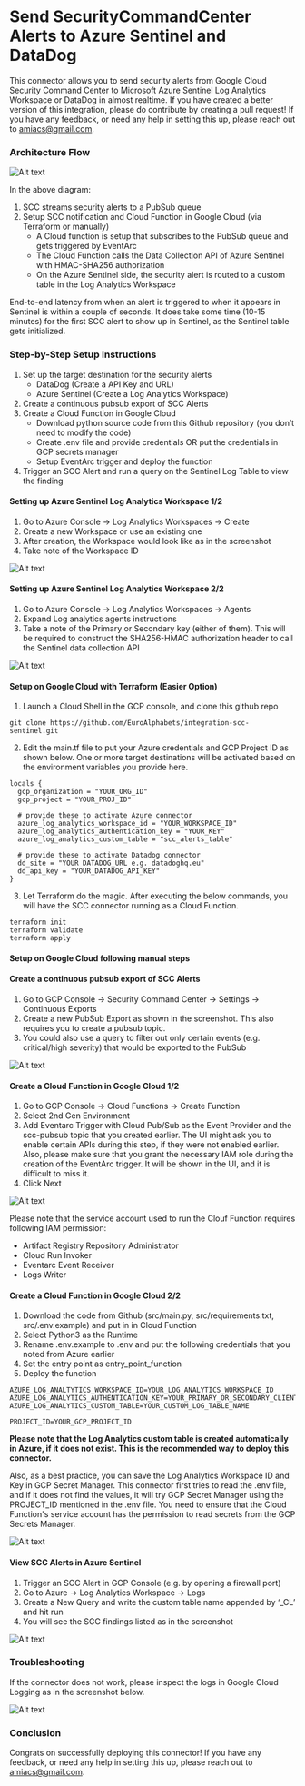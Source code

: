# Send SecurityCommandCenter Alerts to Azure Sentinel and DataDog

This connector allows you to send security alerts from Google Cloud Security Command Center to Microsoft Azure Sentinel Log Analytics Workspace or DataDog in almost realtime.
If you have created a better version of this integration, please do contribute by creating a pull request!
If you have any feedback, or need any help in setting this up, please reach out to amiacs@gmail.com.

### Architecture Flow

![Alt text](architecture.png?raw=true "Integration Architecture")

In the above diagram:
1. SCC streams security alerts to a PubSub queue
2. Setup SCC notification and Cloud Function in Google Cloud (via Terraform or manually)
   - A Cloud function is setup that subscribes to the PubSub queue and gets triggered by EventArc
   - The Cloud Function calls the Data Collection API of Azure Sentinel with HMAC-SHA256 authorization
   - On the Azure Sentinel side, the security alert is routed to a custom table in the Log Analytics Workspace

End-to-end latency from when an alert is triggered to when it appears in Sentinel is within a couple of seconds. It does take some time (10-15 minutes) for the first SCC alert to show up in Sentinel, as the Sentinel table gets initialized.

### Step-by-Step Setup Instructions

1. Set up the target destination for the security alerts
   - DataDog (Create a API Key and URL)
   - Azure Sentinel (Create a Log Analytics Workspace)
2. Create a continuous pubsub export of SCC Alerts
3. Create a Cloud Function in Google Cloud
   - Download python source code from this Github repository (you don’t need to modify the code)
   - Create .env file and provide credentials OR put the credentials in GCP secrets manager
   - Setup EventArc trigger and deploy the function
4. Trigger an SCC Alert and run a query on the Sentinel Log Table to view the finding

#### Setting up Azure Sentinel Log Analytics Workspace 1/2
1. Go to Azure Console -> Log Analytics Workspaces -> Create
2. Create a new Workspace or use an existing one
3. After creation, the Workspace would look like as in the screenshot
4. Take note of the Workspace ID

![Alt text](screenshots/2.png?raw=true "Log Analytics Workspace")

#### Setting up Azure Sentinel Log Analytics Workspace 2/2
1. Go to Azure Console -> Log Analytics Workspaces -> Agents
2. Expand Log analytics agents instructions
3. Take a note of the Primary or Secondary key (either of them). This will be required to construct the SHA256-HMAC authorization header to call the Sentinel data collection API

![Alt text](screenshots/4.png?raw=true "Agents config")

#### Setup on Google Cloud with Terraform (Easier Option)
1. Launch a Cloud Shell in the GCP console, and clone this github repo
```
git clone https://github.com/EuroAlphabets/integration-scc-sentinel.git
```
2. Edit the main.tf file to put your Azure credentials and GCP Project ID as shown below. One or more target destinations will be activated based on the environment variables you provide here.
```
locals {
  gcp_organization = "YOUR_ORG_ID"
  gcp_project = "YOUR_PROJ_ID"

  # provide these to activate Azure connector
  azure_log_analytics_workspace_id = "YOUR_WORKSPACE_ID"
  azure_log_analytics_authentication_key = "YOUR_KEY"
  azure_log_analytics_custom_table = "scc_alerts_table"

  # provide these to activate Datadog connector
  dd_site = "YOUR DATADOG_URL e.g. datadoghq.eu"
  dd_api_key = "YOUR_DATADOG_API_KEY"
}
```
3. Let Terraform do the magic. After executing the below commands, you will have the SCC connector running as a Cloud Function.
```
terraform init
terraform validate
terraform apply
```

#### Setup on Google Cloud following manual steps

#### Create a continuous pubsub export of SCC Alerts
1. Go to GCP Console -> Security Command Center -> Settings -> Continuous Exports
2. Create a new PubSub Export as shown in the screenshot. This also requires you to create a pubsub topic.
3. You could also use a query to filter out only certain events (e.g. critical/high severity) that would be exported to the PubSub 

![Alt text](screenshots/1.png?raw=true "SCC PubSub Export")

#### Create a Cloud Function in Google Cloud 1/2
1. Go to GCP Console -> Cloud Functions -> Create Function
2. Select 2nd Gen Environment
3. Add Eventarc Trigger with Cloud Pub/Sub as the Event Provider and the scc-pubsub topic that you created earlier. The UI might ask you to enable certain APIs during this step, if they were not enabled earlier. Also, please make sure that you grant the necessary IAM role during the creation of the EventArc trigger. It will be shown in the UI, and it is difficult to miss it.
4. Click Next

![Alt text](screenshots/5.png?raw=true "Cloud Function")

Please note that the service account used to run the Clouf Function requires following IAM permission:
- Artifact Registry Repository Administrator
- Cloud Run Invoker
- Eventarc Event Receiver
- Logs Writer

#### Create a Cloud Function in Google Cloud 2/2
1. Download the code from Github (src/main.py, src/requirements.txt, src/.env.example) and put in in Cloud Function
2. Select Python3 as the Runtime
3. Rename .env.example to .env and put the following credentials that you noted from Azure earlier
4. Set the entry point as entry_point_function
5. Deploy the function
```
AZURE_LOG_ANALTYTICS_WORKSPACE_ID=YOUR_LOG_ANALYTICS_WORKSPACE_ID
AZURE_LOG_ANALYTICS_AUTHENTICATION_KEY=YOUR_PRIMARY_OR_SECONDARY_CLIENT_AUTHENTICATION_KEY
AZURE_LOG_ANALYTICS_CUSTOM_TABLE=YOUR_CUSTOM_LOG_TABLE_NAME

PROJECT_ID=YOUR_GCP_PROJECT_ID
```
**Please note that the Log Analytics custom table is created automatically in Azure, if it does not exist. This is the recommended way to deploy this connector.**

Also, as a best practice, you can save the Log Analytics Workspace ID and Key in GCP Secret Manager. This connector first tries to read the .env file, and if it does not find the values, it will try GCP Secret Manager using the PROJECT_ID mentioned in the .env file. You need to ensure that the Cloud Function's service account has the permission to read secrets from the GCP Secrets Manager.

![Alt text](screenshots/6.png?raw=true "Cloud Function")

#### View SCC Alerts in Azure Sentinel
1. Trigger an SCC Alert in GCP Console (e.g. by opening a firewall port)
2. Go to Azure -> Log Analytics Workspace -> Logs
3. Create a New Query and write the custom table name appended by ‘_CL’ and hit run
4. You will see the SCC findings listed as in the screenshot

![Alt text](screenshots/7.png?raw=true "SCC Alerts in Sentinel")

### Troubleshooting
If the connector does not work, please inspect the logs in Google Cloud Logging as in the screenshot below.

![Alt text](screenshots/8.png?raw=true "Connector logs in Google Cloud Logging")

### Conclusion
Congrats on successfully deploying this connector! If you have any feedback, or need any help in setting this up, please reach out to amiacs@gmail.com.
